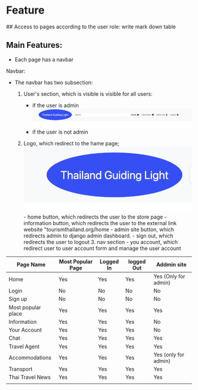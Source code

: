 # Feature
## Access to pages according to the user role:
write mark down table



## Main Features:
  - Each page has a navbar 

  Navbar: 
  
- The navbar has two subsection:
     1. User's section, which is visible is visible for all users:
        - if the user is admin 
        ![Header with admin site](documentation/header-with-admin-site.png)
        - if the user is not admin
        ![]()

     2. Logo, which redirect to the hame page;
      ![Logo](documentation/logo-in-header.png)
      - home button, which redirects the user to the store page
      - information button, which redirects the user to the external link website "tourismthailand.org/home
      - admin site button, which redirects admin to django admin dashboard.
      - sign out, which redirects the user to logout 
      3. nav section 
      - you account, which redirect user to user account form and manage the user account
      
| Page Name | Most Popular Page | Logged In | logged Out | Addmin site | 
| --------- | ----------------- | --------- | ---------- | ----------- |
| Home      | Yes               | Yes       | Yes        | Yes (Only for admin)       |
| Login     | No              | No       | No        | No         | 
| Sign up   | No               | No       | No        | No         |   
| Most popular place      | Yes               | Yes       | Yes        | Yes         | 
| Information      | Yes               | Yes       | Yes        | No         | 
| Your Account      | Yes               | Yes       | Yes        | No         | 
| Chat      | Yes               | Yes       | Yes        | Yes         | 
| Travel Agent     | Yes               | Yes       | Yes        | Yes         | 
| Accommodations      | Yes               | Yes       | Yes        | Yes (only for admin)       | 
| Transport     | Yes               | Yes       | Yes        | Yes         |
| Thai Travel News     | Yes               | Yes       | Yes        | Yes         | 
     |  